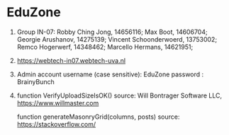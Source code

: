 # EduZone

 
1. Group IN-07: Robby Ching Jong, 14656116; Max Boot, 14606704; Georgie Arushanov, 14275139; Vincent Schoonderwoerd, 13753002; Remco Hogerwerf, 14348462; Marcello Hermans, 14621951;


2. https://webtech-in07.webtech-uva.nl
3. Admin account username (case sensitive): EduZone
                 password                 : BrainyBunch
                 
4. function VerifyUploadSizeIsOK()
   source: Will Bontrager Software LLC, https://www.willmaster.com

   function generateMasonryGrid(columns, posts)
   source: https://stackoverflow.com/
